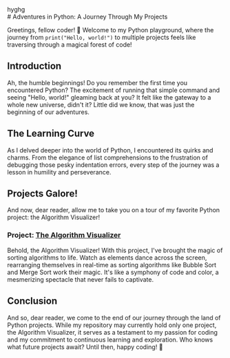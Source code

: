 <div style="bakcgroundcolor:black">hyghg</div>
# Adventures in Python: A Journey Through My Projects

Greetings, fellow coder! 🐍 Welcome to my Python playground, where the journey from `print("Hello, world!")` to multiple projects feels like traversing through a magical forest of code!

## Introduction

Ah, the humble beginnings! Do you remember the first time you encountered Python? The excitement of running that simple command and seeing "Hello, world!" gleaming back at you? It felt like the gateway to a whole new universe, didn't it? Little did we know, that was just the beginning of our adventures.

## The Learning Curve

As I delved deeper into the world of Python, I encountered its quirks and charms. From the elegance of list comprehensions to the frustration of debugging those pesky indentation errors, every step of the journey was a lesson in humility and perseverance.

## Projects Galore!

And now, dear reader, allow me to take you on a tour of my favorite Python project: the Algorithm Visualizer!

### Project: [The Algorithm Visualizer](https://github.com/Afrazsajid/python_projetcs/tree/main/algorithm%20visualizer)

Behold, the Algorithm Visualizer! With this project, I've brought the magic of sorting algorithms to life. Watch as elements dance across the screen, rearranging themselves in real-time as sorting algorithms like Bubble Sort and Merge Sort work their magic. It's like a symphony of code and color, a mesmerizing spectacle that never fails to captivate.

## Conclusion

And so, dear reader, we come to the end of our journey through the land of Python projects. While my repository may currently hold only one project, the Algorithm Visualizer, it serves as a testament to my passion for coding and my commitment to continuous learning and exploration. Who knows what future projects await? Until then, happy coding! 🚀
